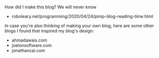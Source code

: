 How did I make this blog? We will never know

- roboleary.net/programming/2020/04/24/pimp-blog-reading-time.html

In case you're also thinking of making your own blog, here are some other blogs I found that inspired my blog's design: 

- ahmadawais.com
- joelonsoftware.com
- jonathancai.com
